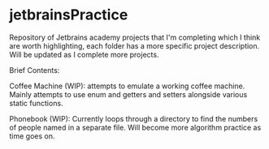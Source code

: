 # jetbrainsPractice
Repository of Jetbrains academy projects that I'm completing which I think are worth highlighting, each folder has a more specific project description. Will be updated as I complete more projects.

Brief Contents:

Coffee Machine (WIP): attempts to emulate a working coffee machine. Mainly attempts to use enum and getters and setters alongside various static functions.

Phonebook (WIP): Currently loops through a directory to find the numbers of people named in a separate file. Will become more algorithm practice as time goes on.
